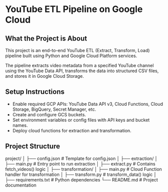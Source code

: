 # YouTube ETL Pipeline on Google Cloud

## What the Project is About

This project is an end-to-end YouTube ETL (Extract, Transform, Load) pipeline built using Python and Google Cloud Platform services.

The pipeline extracts video metadata from a specified YouTube channel using the YouTube Data API, transforms the data into structured CSV files, and stores it in Google Cloud Storage.

## Setup Instructions

- Enable required GCP APIs: YouTube Data API v3, Cloud Functions, Cloud Storage, BigQuery, Secret Manager, etc.
- Create and configure GCS buckets.
- Set environment variables or config files with API keys and bucket names.
- Deploy cloud functions for extraction and transformation.

## Project Structure

project/
│
├── config.json # Template for config.json 
│
├── extraction/
│ ├── main.py # Entry point to run extraction
│ ├── extract.py # Contains fetch_videos() logic
│
├── transformation/
│ ├── main.py # Cloud Function handler for transformation
│ ├── transform.py # transform_data() logic
│
├── requirements.txt # Python dependencies
└── README.md # Project documentation
